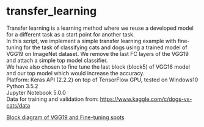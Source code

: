 # transfer_learning
Transfer learning is a learning method where we reuse a developed model for a different task as a start point for another task.   
In this script, we implement a simple transfer learning example with fine-tuning for the task of classifying cats and dogs using a 
trained model of VGG19 on ImageNet dataset. We remove the last FC layers of the VGG19 and attach a simple top model classifier.   
We have also chosen to fine tune the last block (block5) of VGG16 model and our top model which would increase the accuracy.  
Platform: Keras API (2.2.2) on top of TensorFlow GPU, tested on Windows10   
Python 3.5.2   
Jupyter Notebook 5.0.0  
Data for training and validation from:  https://www.kaggle.com/c/dogs-vs-cats/data   


[Block diagram of VGG19 and Fine-tuning spots](https://github.com/saeed-tu/transfer_learning/blob/master/transfer_learning_fine_tune.tif)

